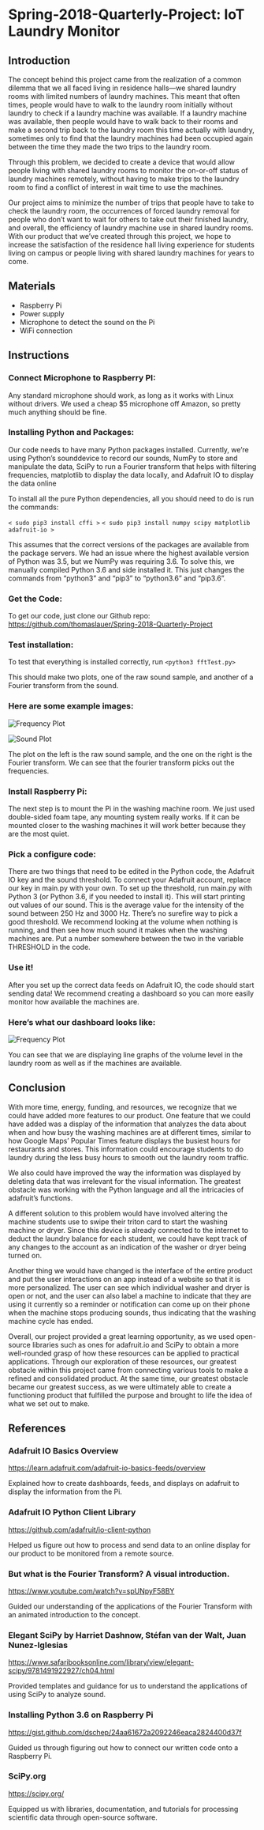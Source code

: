 # Spring-2018-Quarterly-Project: IoT Laundry Monitor

## Introduction

The concept behind this project came from the realization of a common dilemma that we all faced living in residence halls—we shared laundry rooms with limited numbers of laundry machines. This meant that often times, people would have to walk to the laundry room initially without laundry to check if a laundry machine was available. If a laundry machine was available, then people would have to walk back to their rooms and make a second trip back to the laundry room this time actually with laundry, sometimes only to find that the laundry machines had been occupied again between the time they made the two trips to the laundry room.

Through this problem, we decided to create a device that would allow people living with shared laundry rooms to monitor the on-or-off status of laundry machines remotely, without having to make trips to the laundry room to find a conflict of interest in wait time to use the machines.

Our project aims to minimize the number of trips that people have to take to check the laundry room, the occurrences of forced laundry removal for people who don’t want to wait for others to take out their finished laundry, and overall, the efficiency of laundry machine use in shared laundry rooms. With our product that we’ve created through this project, we hope to increase the satisfaction of the residence hall living experience for students living on campus or people living with shared laundry machines for years to come.

## Materials

* Raspberry Pi
* Power supply
* Microphone to detect the sound on the Pi
* WiFi connection

## Instructions

### Connect Microphone to Raspberry PI:

Any standard microphone should work, as long as it works with Linux without drivers. We used a cheap $5 microphone off Amazon, so pretty much anything should be fine. 


### Installing Python and Packages:

Our code needs to have many Python packages installed. Currently, we’re using Python’s sounddevice to record our sounds, NumPy to store and manipulate the data, SciPy to run a Fourier transform that helps with filtering frequencies, matplotlib to display the data locally, and Adafruit IO to display the data online

To install all the pure Python dependencies, all you should need to do is run the commands:

`< sudo pip3 install cffi >`
`< sudo pip3 install numpy scipy matplotlib adafruit-io >`

This assumes that the correct versions of the packages are available from the package servers. We had an issue where the highest available version of Python was 3.5, but we NumPy was requiring 3.6. To solve this, we manually compiled Python 3.6 and side installed it. This just changes the commands from “python3” and “pip3” to “python3.6” and “pip3.6”. 


### Get the Code:

To get our code, just clone our Github repo:
https://github.com/thomaslauer/Spring-2018-Quarterly-Project



### Test installation:

To test that everything is installed correctly, run `<python3 fftTest.py>`

This should make two plots, one of the raw sound sample, and another of a Fourier transform from the sound.

### Here are some example images:

![Frequency Plot](https://github.com/thomaslauer/Spring-2018-Quarterly-Project/blob/master/screenshots/Frequency%20Plot.png)

![Sound Plot](https://github.com/thomaslauer/Spring-2018-Quarterly-Project/blob/master/screenshots/Sound%20Plot.png)

The plot on the left is the raw sound sample, and the one on the right is the Fourier transform. We can see that the fourier transform picks out the frequencies.

### Install Raspberry Pi:

The next step is to mount the Pi in the washing machine room. We just used double-sided foam tape, any mounting system really works. If it can be mounted closer to the washing machines it will work better because they are the most quiet.

### Pick a configure code:

There are two things that need to be edited in the Python code, the Adafruit IO key and the sound threshold. To connect your Adafruit account, replace our key in main.py with your own. To set up the threshold, run main.py with Python 3 (or Python 3.6, if you needed to install it). This will start printing out values of our sound. This is the average value for the intensity of the sound between 250 Hz and 3000 Hz. There’s no surefire way to pick a good threshold. We recommend looking at the volume when nothing is running, and then see how much sound it makes when the washing machines are. Put a number somewhere between the two in the variable THRESHOLD in the code. 


### Use it!

After you set up the correct data feeds on Adafruit IO, the code should start sending data! We recommend creating a dashboard so you can more easily monitor how available the machines are. 

### Here’s what our dashboard looks like:

![Frequency Plot](https://github.com/thomaslauer/Spring-2018-Quarterly-Project/blob/master/screenshots/Dashboard.png)

You can see that we are displaying line graphs of the volume level in the laundry room as well as if the machines are available.

## Conclusion

With more time, energy, funding, and resources, we recognize that we could have added more features to our product. One feature that we could have added was a display of the information that analyzes the data about when and how busy the washing machines are at different times, similar to how Google Maps’ Popular Times feature displays the busiest hours for restaurants and stores. This information could encourage students to do laundry during the less busy hours to smooth out the laundry room traffic.

We also could have improved the way the information was displayed by deleting data that was irrelevant for the visual information. The greatest obstacle was working with the Python language and all the intricacies of adafruit’s functions.

A different solution to this problem would have involved altering the machine students use to swipe their triton card to start the washing machine or dryer. Since this device is already connected to the internet to deduct the laundry balance for each student, we could have kept track of any changes to the account as an indication of the washer or dryer being turned on.

Another thing we would have changed is the interface of the entire product and put the user interactions on an app instead of a website so that it is more personalized. The user can see which individual washer and dryer is open or not, and the user can also label a machine to indicate that they are using it currently so a reminder or notification can come up on their phone when the machine stops producing sounds, thus indicating that the washing machine cycle has ended.

Overall, our project provided a great learning opportunity, as we used open-source libraries such as ones for adafruit.io and SciPy to obtain a more well-rounded grasp of how these resources can be applied to practical applications. Through our exploration of these resources, our greatest obstacle within this project came from connecting various tools to make a refined and consolidated product. At the same time, our greatest obstacle became our greatest success, as we were ultimately able to create a functioning product that fulfilled the purpose and brought to life the idea of what we set out to make.


## References

### Adafruit IO Basics Overview
https://learn.adafruit.com/adafruit-io-basics-feeds/overview

Explained how to create dashboards, feeds, and displays on adafruit to display the information from the Pi.


### Adafruit IO Python Client Library
https://github.com/adafruit/io-client-python

Helped us figure out how to process and send data to an online display for our product to be monitored from a remote source.


### But what is the Fourier Transform? A visual introduction.
https://www.youtube.com/watch?v=spUNpyF58BY

Guided our understanding of the applications of the Fourier Transform with an animated introduction to the concept.


### Elegant SciPy by Harriet Dashnow, Stéfan van der Walt, Juan Nunez-Iglesias
https://www.safaribooksonline.com/library/view/elegant-scipy/9781491922927/ch04.html

Provided templates and guidance for us to understand the applications of using SciPy to analyze sound.


### Installing Python 3.6 on Raspberry Pi
https://gist.github.com/dschep/24aa61672a2092246eaca2824400d37f

Guided us through figuring out how to connect our written code onto a Raspberry Pi.


### SciPy.org
https://scipy.org/

Equipped us with libraries, documentation, and tutorials for processing scientific data through open-source software.

